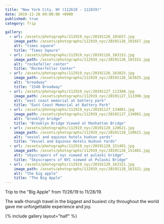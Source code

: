 ```yaml
---
title: "New York City, NY (112619 - 112819)"
date: 2019-11-28 09:00:00 +0900
published: true
category: Trip

gallery:
  - url: /assets/photographs/112919_nyc/20191126_101657.jpg
    image_path: /assets/photographs/112919_nyc/20191126_101657.jpg
    alt: "times square"
    title: "Times Sqaure"
  - url: /assets/photographs/112919_nyc/20191126_103152.jpg
    image_path: /assets/photographs/112919_nyc/20191126_103152.jpg
    alt: "rockefeller center"
    title: "Rockerfeller Center"
  - url: /assets/photographs/112919_nyc/20191126_163825.jpg
    image_path: /assets/photographs/112919_nyc/20191126_163825.jpg
    alt: "broadway"
    title: "1540 Broadway"
  - url: /assets/photographs/112919_nyc/20191127_113308.jpg
    image_path: /assets/photographs/112919_nyc/20191127_113308.jpg
    alt: "east coast memorial at battery park"
    title: "East Coast Memorial at Battery Park"
  - url: /assets/photographs/112919_nyc/20191127_134001.jpg
    image_path: /assets/photographs/112919_nyc/20191127_134001.jpg
    alt: "brooklyn bridge"
    title: "Brooklyn Bridge Viewed at Manhattan Bridge"
  - url: /assets/photographs/112919_nyc/20191128_120621.jpg
    image_path: /assets/photographs/112919_nyc/20191128_120621.jpg
    alt: "vessel and equinox hotels hudson yards"
    title: "Vessel and Equinox Hotels Hudson Yards"
  - url: /assets/photographs/112919_nyc/20191128_151401.jpg
    image_path: /assets/photographs/112919_nyc/20191128_151401.jpg
    alt: "skyscrapers of nyc viewed at pulaski bridge"
    title: "Skyscrapers of NYC viewed at Pulaski Bridge"
  - url: /assets/photographs/112919_nyc/20191128_163321.jpg
    image_path: /assets/photographs/112919_nyc/20191128_163321.jpg
    alt: "the big apple"
    title: "The Big Apple"
---
```


Trip to the "Big Apple" from 11/26/19 to 11/28/19.

The walk-thorugh travel in the biggest and busiest city throughout the world gave me unforgettable experience and joy.

{% include gallery layout="half" %}
